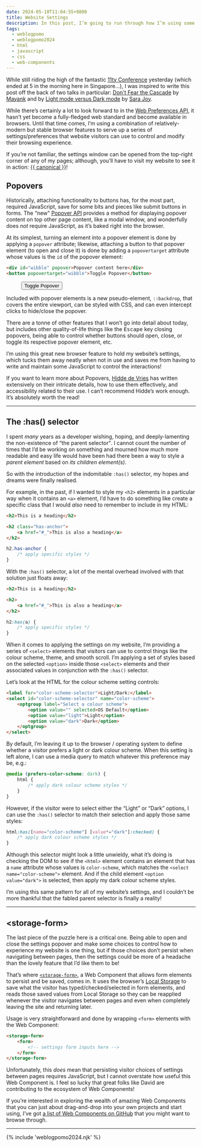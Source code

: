```yaml
---
date: 2024-05-10T11:04:55+0800
title: Website Settings
description: In this post, I’m going to run through how I’m using some exciting <q>new</q> browser features to power the settings/preferences on my website.
tags:
  - weblogpomo
  - weblogpomo2024
  - html
  - javascript
  - css
  - web-components
---
```


While still riding the high of the fantastic [11ty Conference](https://conf.11ty.dev/) yesterday (which ended at <time datetime="{{ '2024-05-10T05:00:00+0800' | rfc3339Date }}">5 in the morning</time> here in Singapore…), I was inspired to write this post off the back of two talks in particular: [Don't Fear the Cascade](https://conf.11ty.dev/2024/dont-fear-the-cascade/) by [Mayank](https://www.mayank.co/) and [](https://conf.11ty.dev/2024/light-mode-versus-dark-mode/) by [Light mode versus Dark mode](https://conf.11ty.dev/2024/light-mode-versus-dark-mode/) by [Sara Joy](https://sarajoy.dev/).

While there’s certainly a lot to look forward to in the [Web Preferences API](https://wicg.github.io/web-preferences-api/), it hasn’t yet become a fully-fledged web standard and become available in browsers. Until that time comes, I’m using a combination of relatively-modern but stable browser features to serve up a series of settings/preferences that website visitors can use to control and modify their browsing experience.

<aside><p>If you’re not familiar, the settings window can be opened from the top-right corner of any of my pages<span class="rss-only">; although, you’ll have to visit my website to see it in action: <a href="{{ canonical }}">{{ canonical }}</a></em></span>!</p></aside>

## Popovers

Historically, attaching functionality to buttons has, for the most part, required JavaScript, save for some bits and pieces like submit buttons in forms. The <q>new</q> [Popover API](https://developer.mozilla.org/en-US/docs/Web/API/Popover_API) provides a method for displaying popover content on top other page content, like a modal window, and wonderfully does *not* require JavaScript, as it’s baked right into the browser.

At its simplest, turning an element into a popover element is done by applying a `popover` attribute; likewise, attaching a button to that popover element (to open and close it) is done by adding a `popovertarget` attribute whose values is the `id` of the popover element:

```html
<div id="wibble" popover>Popover content here</div>
<button popovertarget="wibble">Toggle Popover</button>
```
<figure>
    <div id="wibble" popover>Popover content here</div>
    <button popovertarget="wibble">Toggle Popover</button>
</figure>

Included with popover elements is a new pseudo-element, `::backdrop`, that covers the entire viewport, can be styled with CSS, and can even intercept clicks to hide/close the popover.

There are a tonne of other features that I won’t go into detail about today, but includes other quality-of-life things like the <kbd>Escape</kbd> key closing popovers, being able to control whether buttons should open, close, or toggle its respective popover element, etc.

I’m using this great new browser feature to hold my website’s settings, which tucks them away neatly when not in use and saves me from having to write and maintain some JavaScript to control the interactions!

If you want to learn more about Popovers, [Hidde de Vries](https://hidde.blog/blog/) has written extensively on their intricate details, how to use them effectively, and accessibility related to their use. I can’t recommend Hidde’s work enough. It’s absolutely worth the read!

--------

<h2 id="has-selector">The :has() selector</h2>

I spent *many* years as a developer wishing, hoping, and deeply-lamenting the non-existence of <q>the parent selector</q>. I cannot count the number of times that I’d be working on something and mourned how much more readable and easy life would have been had there been a way to style a *parent element* based on *its children element(s)*.

So with the introduction of the indomitable `:has()` selector, my hopes and dreams were finally realised.

For example, in the past, if I wanted to style my `<h2>` elements in a particular way when it contains an `<a>` element, I’d have to do something like create a specific class that I would *also* need to remember to include in my HTML:

```html
<h2>This is a heading</h2>

<h2 class="has-anchor">
	<a href="#_">This is also a heading</a>
</h2>
```

```css
h2.has-anchor {
	/* apply specific styles */
}
```

With the `:has()` selector, a lot of the mental overhead involved with that solution just floats away:

```html
<h2>This is a heading</h2>

<h2>
	<a href="#_">This is also a heading</a>
</h2>
```

```css
h2:has(a) {
	/* apply specific styles */
}
```

When it comes to applying the settings on my website, I’m providing a series of `<select>` elements that visitors can use to control things like the colour scheme, theme, and smooth scroll. I’m applying a set of styles based on the selected `<option>` inside those `<select>` elements and their associated values in conjunction with the `:has()` selector.

Let’s look at the HTML for the colour scheme setting controls:

```html
<label for="color-scheme-selector">Light/Dark:</label>
<select id="color-scheme-selector" name="color-scheme">
	<optgroup label="Select a colour scheme">
		<option value="" selected>OS Default</option>
		<option value="light">Light</option>
		<option value="dark">Dark</option>
	</optgroup>
</select>
```

By default, I’m leaving it up to the browser / operating system to define whether a visitor prefers a light or dark colour scheme. When this setting is left alone, I can use a media query to match whatever this preference may be, e.g.:

```css
@media (prefers-color-scheme: dark) {
	html {
		/* apply dark colour scheme styles */
	}
}
```

However, if the visitor were to select either the <q>Light</q> or <q>Dark</q> options, I can use the `:has()` selector to match their selection and apply those same styles:

```css
html:has([name="color-scheme"] [value*="dark"]:checked) {
	/* apply dark colour scheme styles */
}
```

Although this selector might look a little unwieldy, what it’s doing is checking the DOM to see if the `<html>` element contains an element that has a `name` attribute whose values is `color-scheme`, which matches the `<select name="color-scheme">` element. And if the child element `<option value="dark">` is selected, then apply my dark colour scheme styles.

I’m using this same pattern for all of my website’s settings, and I couldn’t be more thankful that the fabled parent selector is finally a reality!

--------

<h2 id="storage-form">&lt;storage-form&gt;</h2>

The last piece of the puzzle here is a critical one. Being able to open and close the settings popover and make some choices to control how to experience my website is one thing, but if those choices don’t persist when navigating between pages, then the settings could be more of a headache than the lovely feature that I’d like them to be!

That’s where [`<storage-form>`](https://darn.es/storage-form-web-component/), a Web Component that allows form elements to persist and be saved, comes in. It uses the browser’s [Local Storage](https://developer.mozilla.org/en-US/docs/Web/API/Window/localStorage) to save what the visitor has typed/checked/selected in form elements, and reads those saved values from Local Storage so they can be reapplied whenever the visitor navigates between pages and even when completely leaving the site and returning later.

Usage is very straightforward and done by wrapping `<form>` elements with the Web Component:

```html
<storage-form>
	<form>
		<!-- settings form inputs here -->
	</form>
</storage-form>
```

Unfortunately, this *does* mean that persisting visitor choices of settings between pages requires JavaScript, but I cannot overstate how useful this Web Component is. I feel so lucky that great folks like David are contributing to the ecosystem of Web Components!

If you’re interested in exploring the wealth of amazing Web Components that you can just about drag-and-drop into your own projects and start using, I’ve got [a list of Web Components on GitHub](https://github.com/stars/chrisburnell/lists/web-components) that you might want to browse through.

--------

{% include 'weblogpomo2024.njk' %}
